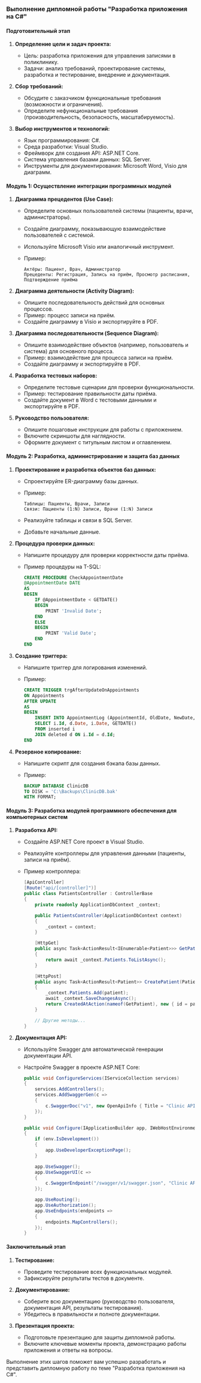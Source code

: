 ### Выполнение дипломной работы "Разработка приложения на C#"

#### Подготовительный этап
1. **Определение цели и задач проекта:**
   - Цель: разработка приложения для управления записями в поликлинику.
   - Задачи: анализ требований, проектирование системы, разработка и тестирование, внедрение и документация.

2. **Сбор требований:**
   - Обсудите с заказчиком функциональные требования (возможности и ограничения).
   - Определите нефункциональные требования (производительность, безопасность, масштабируемость).

3. **Выбор инструментов и технологий:**
   - Язык программирования: C#.
   - Среда разработки: Visual Studio.
   - Фреймворк для создания API: ASP.NET Core.
   - Система управления базами данных: SQL Server.
   - Инструменты для документирования: Microsoft Word, Visio для диаграмм.

#### Модуль 1: Осуществление интеграции программных модулей
1. **Диаграмма прецедентов (Use Case):**
   - Определите основных пользователей системы (пациенты, врачи, администраторы).
   - Создайте диаграмму, показывающую взаимодействие пользователей с системой.
   - Используйте Microsoft Visio или аналогичный инструмент.
   - Пример:

     ```plaintext
     Актёры: Пациент, Врач, Администратор
     Прецеденты: Регистрация, Запись на приём, Просмотр расписания, Подтверждение приёма
     ```

2. **Диаграмма деятельности (Activity Diagram):**
   - Опишите последовательность действий для основных процессов.
   - Пример: процесс записи на приём.
   - Создайте диаграмму в Visio и экспортируйте в PDF.

3. **Диаграмма последовательности (Sequence Diagram):**
   - Опишите взаимодействие объектов (например, пользователь и система) для основного процесса.
   - Пример: взаимодействие для процесса записи на приём.
   - Создайте диаграмму и экспортируйте в PDF.

4. **Разработка тестовых наборов:**
   - Определите тестовые сценарии для проверки функциональности.
   - Пример: тестирование правильности даты приёма.
   - Создайте документ в Word с тестовыми данными и экспортируйте в PDF.

5. **Руководство пользователя:**
   - Опишите пошаговые инструкции для работы с приложением.
   - Включите скриншоты для наглядности.
   - Оформите документ с титульным листом и оглавлением.

#### Модуль 2: Разработка, администрирование и защита баз данных
1. **Проектирование и разработка объектов баз данных:**
   - Спроектируйте ER-диаграмму базы данных.
   - Пример:

     ```plaintext
     Таблицы: Пациенты, Врачи, Записи
     Связи: Пациенты (1:N) Записи, Врачи (1:N) Записи
     ```

   - Реализуйте таблицы и связи в SQL Server.
   - Добавьте начальные данные.

2. **Процедура проверки данных:**
   - Напишите процедуру для проверки корректности даты приёма.
   - Пример процедуры на T-SQL:

     ```sql
     CREATE PROCEDURE CheckAppointmentDate
     @AppointmentDate DATE
     AS
     BEGIN
         IF @AppointmentDate < GETDATE()
         BEGIN
             PRINT 'Invalid Date';
         END
         ELSE
         BEGIN
             PRINT 'Valid Date';
         END
     END
     ```

3. **Создание триггера:**
   - Напишите триггер для логирования изменений.
   - Пример:

     ```sql
     CREATE TRIGGER trgAfterUpdateOnAppointments
     ON Appointments
     AFTER UPDATE
     AS
     BEGIN
         INSERT INTO AppointmentLog (AppointmentId, OldDate, NewDate, ChangeDate)
         SELECT i.Id, d.Date, i.Date, GETDATE()
         FROM inserted i
         JOIN deleted d ON i.Id = d.Id;
     END
     ```

4. **Резервное копирование:**
   - Напишите скрипт для создания бэкапа базы данных.
   - Пример:

     ```sql
     BACKUP DATABASE ClinicDB
     TO DISK = 'C:\Backups\ClinicDB.bak'
     WITH FORMAT;
     ```

#### Модуль 3: Разработка модулей программного обеспечения для компьютерных систем
1. **Разработка API:**
   - Создайте ASP.NET Core проект в Visual Studio.
   - Реализуйте контроллеры для управления данными (пациенты, записи на приём).
   - Пример контроллера:

     ```csharp
     [ApiController]
     [Route("api/[controller]")]
     public class PatientsController : ControllerBase
     {
         private readonly ApplicationDbContext _context;

         public PatientsController(ApplicationDbContext context)
         {
             _context = context;
         }

         [HttpGet]
         public async Task<ActionResult<IEnumerable<Patient>>> GetPatients()
         {
             return await _context.Patients.ToListAsync();
         }

         [HttpPost]
         public async Task<ActionResult<Patient>> CreatePatient(Patient patient)
         {
             _context.Patients.Add(patient);
             await _context.SaveChangesAsync();
             return CreatedAtAction(nameof(GetPatient), new { id = patient.Id }, patient);
         }

         // Другие методы...
     }
     ```

2. **Документация API:**
   - Используйте Swagger для автоматической генерации документации API.
   - Настройте Swagger в проекте ASP.NET Core:

     ```csharp
     public void ConfigureServices(IServiceCollection services)
     {
         services.AddControllers();
         services.AddSwaggerGen(c =>
         {
             c.SwaggerDoc("v1", new OpenApiInfo { Title = "Clinic API", Version = "v1" });
         });
     }

     public void Configure(IApplicationBuilder app, IWebHostEnvironment env)
     {
         if (env.IsDevelopment())
         {
             app.UseDeveloperExceptionPage();
         }

         app.UseSwagger();
         app.UseSwaggerUI(c =>
         {
             c.SwaggerEndpoint("/swagger/v1/swagger.json", "Clinic API v1");
         });

         app.UseRouting();
         app.UseAuthorization();
         app.UseEndpoints(endpoints =>
         {
             endpoints.MapControllers();
         });
     }
     ```

#### Заключительный этап
1. **Тестирование:**
   - Проведите тестирование всех функциональных модулей.
   - Зафиксируйте результаты тестов в документе.

2. **Документирование:**
   - Соберите всю документацию (руководство пользователя, документация API, результаты тестирования).
   - Убедитесь в правильности и полноте документации.

3. **Презентация проекта:**
   - Подготовьте презентацию для защиты дипломной работы.
   - Включите ключевые моменты проекта, демонстрацию работы приложения и ответы на вопросы.

Выполнение этих шагов поможет вам успешно разработать и представить дипломную работу по теме "Разработка приложения на C#".
